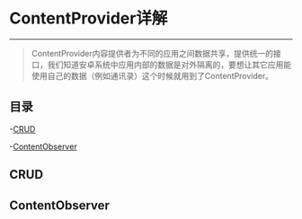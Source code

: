 # ContentProvider详解

---

> ContentProvider内容提供者为不同的应用之间数据共享，提供统一的接口，我们知道安卓系统中应用内部的数据是对外隔离的，要想让其它应用能使用自己的数据（例如通讯录）这个时候就用到了ContentProvider。


## 目录

-[CRUD](#CRUD)

-[ContentObserver](#ContentObserver)

## CRUD

## ContentObserver